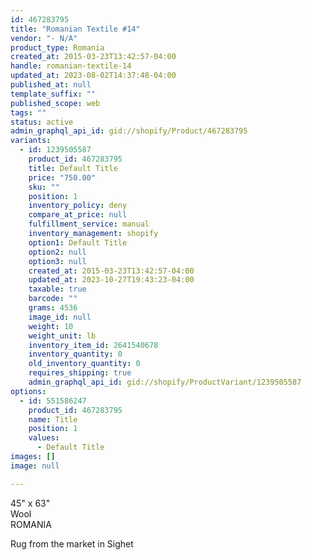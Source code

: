 ```yaml
---
id: 467283795
title: "Romanian Textile #14"
vendor: "- N/A"
product_type: Romania
created_at: 2015-03-23T13:42:57-04:00
handle: romanian-textile-14
updated_at: 2023-08-02T14:37:48-04:00
published_at: null
template_suffix: ""
published_scope: web
tags: ""
status: active
admin_graphql_api_id: gid://shopify/Product/467283795
variants:
  - id: 1239505587
    product_id: 467283795
    title: Default Title
    price: "750.00"
    sku: ""
    position: 1
    inventory_policy: deny
    compare_at_price: null
    fulfillment_service: manual
    inventory_management: shopify
    option1: Default Title
    option2: null
    option3: null
    created_at: 2015-03-23T13:42:57-04:00
    updated_at: 2023-10-27T19:43:23-04:00
    taxable: true
    barcode: ""
    grams: 4536
    image_id: null
    weight: 10
    weight_unit: lb
    inventory_item_id: 2641540678
    inventory_quantity: 0
    old_inventory_quantity: 0
    requires_shipping: true
    admin_graphql_api_id: gid://shopify/ProductVariant/1239505587
options:
  - id: 551586247
    product_id: 467283795
    name: Title
    position: 1
    values:
      - Default Title
images: []
image: null

---
```


45" x 63"  
Wool  
ROMANIA

Rug from the market in Sighet